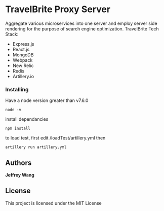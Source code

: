 # TravelBrite Proxy Server

Aggregate various microservices into one server and employ server side rendering for the purpose of search engine optimization.
TravelBrite Tech Stack:
  * Express.js
  * React.js
  * MongoDB
  * Webpack
  * New Relic
  * Redis
  * Artillery.io
  
### Installing
Have a node version greater than v7.6.0

```
node -v
```
install dependancies

```
npm install
```
to load test, first edit /loadTest/artillery.yml then
```
artillery run artillery.yml
```

## Authors

 **Jeffrey Wang**

## License

This project is licensed under the MIT License
